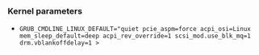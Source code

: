 ### Kernel parameters
* `GRUB_CMDLINE_LINUX_DEFAULT="quiet pcie_aspm=force acpi_osi=Linux mem_sleep_default=deep acpi_rev_override=1 scsi_mod.use_blk_mq=1 drm.vblankoffdelay=1 >`
